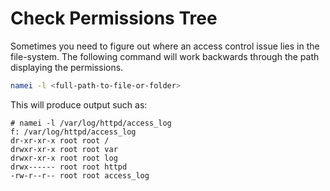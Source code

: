 # Check Permissions Tree

Sometimes you need to figure out where an access control issue lies in the file-system. The following command will work backwards through the path displaying the permissions.
```bash
namei -l <full-path-to-file-or-folder>
```
This will produce output such as:
```
# namei -l /var/log/httpd/access_log
f: /var/log/httpd/access_log
dr-xr-xr-x root root /
drwxr-xr-x root root var
drwxr-xr-x root root log
drwx------ root root httpd
-rw-r--r-- root root access_log
```
